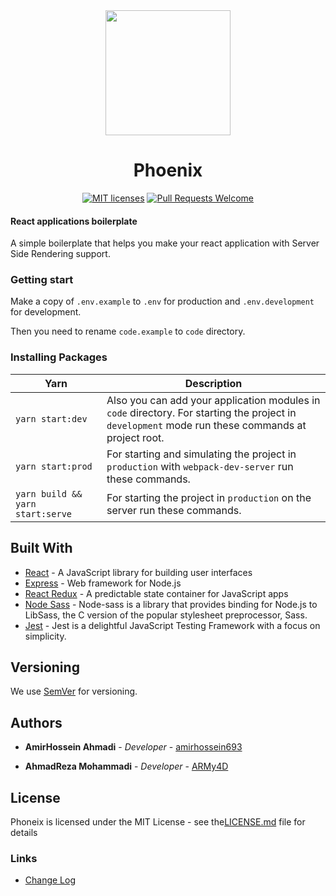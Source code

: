 <div align="center">
    <img width="200" src="code.example/assets/images/logo.png">
    <h1>Phoenix</h1>
</div>

<div align="center">

[![MIT licenses](https://img.shields.io/badge/license-MIT-blue.svg)](https://opensource.org/licenses/MIT)
[![Pull Requests Welcome](https://img.shields.io/badge/PRs-welcome-brightgreen.svg)]()

</div>


#### React applications boilerplate 

A simple boilerplate that helps you make your react application with Server Side Rendering support.

### Getting start

Make a copy of `.env.example` to `.env` for production
and `.env.development` for development.

Then you need to rename `code.example` to `code` directory.

### Installing Packages

Yarn                           | Description
-------------------------------|----------------------------------------------------------------
`yarn start:dev`                  | Also you can add your application modules in `code` directory. For starting the project in `development` mode run these commands at project root.
`yarn start:prod`                | For starting and simulating the project in `production` with `webpack-dev-server` run these commands.
`yarn build && yarn start:serve` | For starting the project in `production` on the server run these commands.

## Built With

* [React](https://reactjs.org/) - A JavaScript library 
for building user interfaces
* [Express](https://expressjs.com/) - Web framework for Node.js
* [React Redux](https://redux.js.org/) - A predictable state container for JavaScript apps
* [Node Sass](https://www.npmjs.com/package/node-sass) - Node-sass is a library that provides binding for Node.js to LibSass, the C version of the popular stylesheet preprocessor, Sass.
* [Jest](https://jestjs.io/) - Jest is a delightful JavaScript Testing Framework with a focus on simplicity.

## Versioning

We use [SemVer](http://semver.org/) for versioning.

## Authors

* **AmirHossein Ahmadi** - *Developer* - [amirhossein693](https://github.com/amirhossein693)

* **AhmadReza Mohammadi** - *Developer* -
[ARMy4D](https://github.com/ARMy4D)

## License

Phoneix is licensed under the MIT License - see the[LICENSE.md](LICENSE.md) file for details

### Links

- [Change Log](CHANGELOG.md)